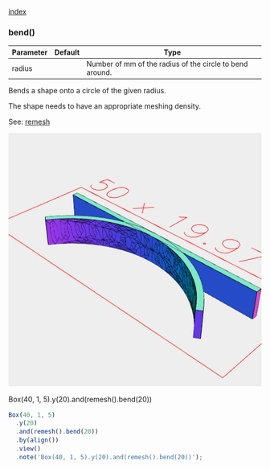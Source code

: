 [index](../../nb/api/index.md)
### bend()
Parameter|Default|Type
---|---|---
radius||Number of mm of the radius of the circle to bend around.

Bends a shape onto a circle of the given radius.

The shape needs to have an appropriate meshing density.

See: [remesh](../../nb/api/remesh.md)

![Image](bend.md.$2.png)

Box(40, 1, 5).y(20).and(remesh().bend(20))

```JavaScript
Box(40, 1, 5)
  .y(20)
  .and(remesh().bend(20))
  .by(align())
  .view()
  .note('Box(40, 1, 5).y(20).and(remesh().bend(20))');
```
